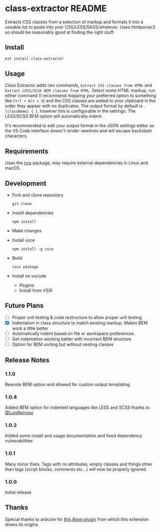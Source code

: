 # class-extractor README

Extracts CSS classes from a selection of markup and formats it into a useable list to paste into your CSS/LESS/SASS/whatever. Uses htmlparser2 so should be reasonably good at finding the right stuff.

## Install

```bash
ext install class-extractor
```

## Usage

Class Extractor adds two commands, `Extract CSS classes from HTML` and `Extract LESS/SCSS BEM classes from HTML`. Select some HTML markup, run either command (I recommend mapping your preferred option to something like `Ctrl + Alt + X`) and the CSS classes are added to your clipboard in the order they appear with no duplicates. The output format by default is `.[className] { }`, however this is configurable in the settings. The LESS/SCSS BEM option will automatically indent.

It's recommended to edit your output format in the JSON settings editor as the VS Code interface doesn't render newlines and will escape backslash characters.

## Requirements

Uses the [ncp](https://github.com/xavi-/node-copy-paste) package, may require external dependencies in Linux and macOS.

## Development

- Fork and clone repository
  
  ```console
  git clone
  ```

- Install dependencies

  ```console
  npm install
  ```

- Make changes

- Install vsce

  ```console
  npm install -g vsce
  ```

- Build
  ```console
  vsce package
  ```

- Install on vscode
  
  - Plugins
  - Install from VSIX

## Future Plans

- [ ] Proper unit testing & code restructure to allow proper unit testing
- [x] Indentation in class structure to match existing markup. Makes BEM work a little better
- [ ] Automatically indent based on file or workspace preferences
- [ ] Get indentation working better with incorrect BEM structure
- [ ] Option for BEM sorting but without nesting classes

## Release Notes

### 1.1.0

Rewrote BEM option and allowed for custom output templating

### 1.0.4

Added BEM option for indented languages like LESS and SCSS thanks to [@LuisReinoso](https://github.com/LuisReinoso)

### 1.0.3

Added some install and usage documentation and fixed dependency vulnerabilities

### 1.0.1

Many minor fixes. Tags with no attributes, empty classes and things other than tags (script blocks, comments etc...) will now be properly ignored

### 1.0.0

Initial release

## Thanks

Special thanks to ardcore for [this Atom plugin](https://github.com/ardcore/atom-html-to-css) from which this extension draws its origins.